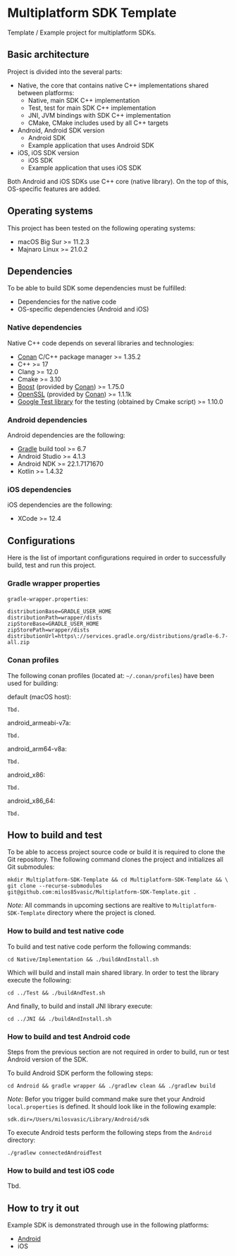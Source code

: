 # Multiplatform SDK Template

Template / Example project for multiplatform SDKs.

## Basic architecture

Project is divided into the several parts:

- Native, the core that contains native C++ implementations shared between platforms:
  - Native, main SDK C++ implementation
  - Test, test for main SDK C++ implementation
  - JNI, JVM bindings with SDK C++ implementation
  - CMake, CMake includes used by all C++ targets
- Android, Android SDK version
  - Android SDK
  - Example application that uses Android SDK
- iOS, iOS SDK version
  - iOS SDK
  - Example application that uses iOS SDK

Both Android and iOS SDKs use C++ core (native library). On the top of this, OS-specific features are added.

## Operating systems

This project has been tested on the following operating systems:

- macOS Big Sur >= 11.2.3
- Majnaro Linux >= 21.0.2

## Dependencies

To be able to build SDK some dependencies must be fulfilled:

- Dependencies for the native code
- OS-specific dependencies (Android and iOS)

### Native dependencies

Native C++ code depends on several libraries and technologies:

- [Conan](https://docs.conan.io/en/latest/installation.html) C/C++ package manager >= 1.35.2
- C++ >= 17
- Clang >= 12.0
- Cmake >= 3.10
- [Boost](https://www.boost.org/) (provided by [Conan](https://conan.io/center/openssl)) >= 1.75.0
- [OpenSSL](https://www.openssl.org/) (provided by [Conan](https://conan.io/center/openssl)) >= 1.1.1k
- [Google Test library](https://github.com/google/googletest) for the testing (obtained by Cmake script) >= 1.10.0

### Android dependencies

Android dependencies are the following:

- [Gradle](https://gradle.org/) build tool >= 6.7
- Android Studio >= 4.1.3
- Android NDK >= 22.1.7171670
- Kotlin >= 1.4.32

### iOS dependencies

iOS dependencies are the following:

- XCode >= 12.4

## Configurations

Here is the list of important configurations required in order to successfully build, test and run this project.

### Gradle wrapper properties

`gradle-wrapper.properties`:

```
distributionBase=GRADLE_USER_HOME
distributionPath=wrapper/dists
zipStoreBase=GRADLE_USER_HOME
zipStorePath=wrapper/dists
distributionUrl=https\://services.gradle.org/distributions/gradle-6.7-all.zip
```

### Conan profiles

The following conan profiles (located at: `~/.conan/profiles`) have been used for building:

default (macOS host):

```
Tbd.
```

android_armeabi-v7a:

```
Tbd.
```

android_arm64-v8a:

```
Tbd.
```

android_x86:

```
Tbd.
```

android_x86_64:

```
Tbd.
```

## How to build and test

To be able to access project source code or build it is required to clone the Git repository. The following command clones the project and initializes all Git submodules:

```
mkdir Multiplatform-SDK-Template && cd Multiplatform-SDK-Template && \
git clone --recurse-submodules git@github.com:milos85vasic/Multiplatform-SDK-Template.git .
```

*Note:* All commands in upcoming sections are realtive to `Multiplatform-SDK-Template` directory where the project is cloned.

### How to build and test native code

To build and test native code perform the following commands:

```
cd Native/Implementation && ./buildAndInstall.sh
```

Which will build and install main shared library. In order to test the library execute the following:

```
cd ../Test && ./buildAndTest.sh
```

And finally, to build and install JNI library execute:

```
cd ../JNI && ./buildAndInstall.sh
```

### How to build and test Android code

Steps from the previous section are not required in order to build, run or test Android version of the SDK.

To build Android SDK perform the following steps:

```
cd Android && gradle wrapper && ./gradlew clean && ./gradlew build
```

*Note:* Befor you trigger build command make sure thet your Android `local.properties` is defined. It should look like in the following example:

```
sdk.dir=/Users/milosvasic/Library/Android/sdk
```

To execute Android tests perform the following steps from the `Android` directory:

```
./gradlew connectedAndroidTest
```

### How to build and test iOS code

Tbd.

## How to try it out

Example SDK is demonstrated through use in the following platforms:

- [Android](Android/Application)
- iOS

